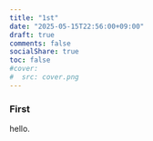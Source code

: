 ```yaml
---
title: "1st"
date: "2025-05-15T22:56:00+09:00"
draft: true
comments: false
socialShare: true
toc: false
#cover:
#  src: cover.png
---
```


### First

hello.
